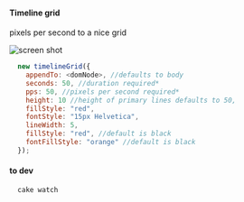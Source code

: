 #### Timeline grid
pixels per second to a nice grid

![screen shot](https://raw.github.com/samccone/timeline-grid/master/screenshot.png "screen shot")

```js
  new timelineGrid({
    appendTo: <domNode>, //defaults to body
    seconds: 50, //duration required*
    pps: 50, //pixels per second required*
    height: 10 //height of primary lines defaults to 50,
    fillStyle: "red",
    fontStyle: "15px Helvetica",
    lineWidth: 5,
    fillStyle: "red", //default is black
    fontFillStyle: "orange" //default is black
  });
```


#### to dev

```
  cake watch
```


